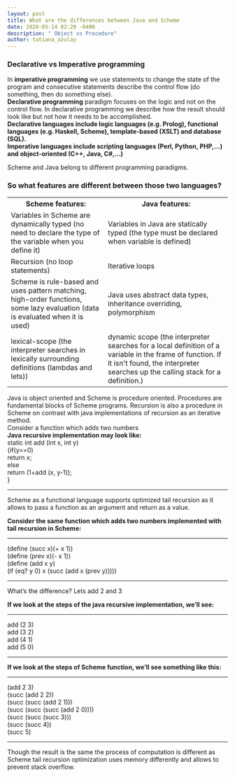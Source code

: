 ```yaml
---
layout: post
title: What are the differences between Java and Scheme
date: 2020-05-14 02:29 -0400
description: " Object vs Procedure"
author: tatiana_azulay
---
```

<h3>Declarative vs Imperative programming</h3>
<p>In <strong>imperative programming</strong> we use statements to change the state of the program and consecutive statements describe the control flow (do something, then do something else).<br />
<strong>Declarative programming</strong> paradigm focuses on the logic and not on the control flow. In declarative programming we describe how the result should look like but not how it needs to be accomplished.<br />
<strong>Declarative languages include logic languages (e.g. Prolog), functional languages (e.g. Haskell, Scheme), template-based (XSLT) and database (SQL).<br />
Imperative languages include scripting languages (Perl, Python, PHP,…) and object-oriented (C++, Java, C#,…)</strong></p>
Scheme and Java belong to different programming paradigms.<br />
<h3>So what features are different between those two languages?</h3>
<table style="width:100%">
  <tr>
    <th>Scheme features:</th>
    <th>Java features:</th>
  </tr>
  <tr>
    <td>Variables in Scheme are dynamically typed (no need to declare the type of the variable when you define it)</td>
    <td>Variables in Java are statically typed (the type must be declared when variable is defined)</td>
  </tr>
  <tr>
    <td>Recursion (no loop statements)</td>
    <td>Iterative loops</td>
  </tr>
  <tr>
    <td>Scheme is rule-based and uses pattern matching,
high-order functions, some lazy evaluation (data is evaluated when it is used)
</td>
    <td>Java uses abstract data types, inheritance overriding, polymorphism</td>
  </tr>
  <tr>
    <td>lexical-scope (the interpreter searches in lexically surrounding definitions (lambdas and lets))</td>
    <td>dynamic scope (the interpreter searches for a local definition of a variable in the frame of function. If it isn't found, the interpreter searches up the calling stack for a definition.)</td>
  </tr>

</table>

Java is object oriented and Scheme is procedure oriented.
Procedures are fundamental blocks of Scheme programs. Recursion is also a procedure in Scheme on contrast with java implementations of recursion as an iterative method.<br />
Consider a function which adds two numbers<br />
<strong>Java recursive implementation may look like:</strong><br />
static int add (int x, int y)  
{if(y==0) <br />
        return x; <br /> 
    else <br /> 
        return (1+add (x, y-1)); <br />
} <br />
<hr>
<p>Scheme as a functional language supports optimized tail recursion as it allows to pass a function as an argument and return as a value.</p>
<strong>Consider the same function which adds two numbers implemented with tail recursion in Scheme:</strong>
<hr>
(define (succ x)(+ x 1))<br />
(define (prev x)(- x 1))<br />
(define (add x y)<br />
  (if (eq? y 0) x (succ (add x (prev y)))))<br />
  <hr>
<p>What’s the difference? Lets add 2 and 3</p>
<strong>If we look at the steps of the java recursive implementation, we’ll see:</strong>
<hr>
add (2 3)<br/>
add (3 2)<br/>
add (4 1)<br/>
add (5 0)<br/>
<hr>
<strong>If we look at the steps of Scheme function, we’ll see something like this:</strong>
<hr>
(add 2 3)<br/>
(succ (add 2 2))<br/>
(succ (succ (add 2 1)))<br/>
(succ (succ (succ (add 2 0))))<br/>
(succ (succ (succ 3)))<br/>
(succ (succ 4))<br/>
(succ 5)<br/>
<hr>
Though the result is the same the process of computation is different as Scheme tail recursion optimization uses memory differently and allows to prevent stack overflow.


